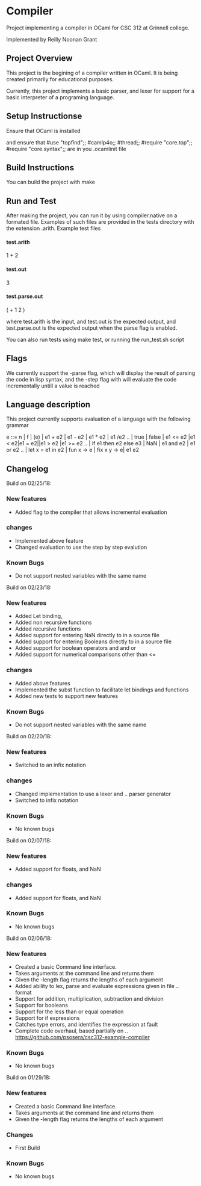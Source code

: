 # Compiler
Project implementing a compiler in OCaml
for CSC 312 at Grinnell college.

Implemented by Reilly Noonan Grant

## Project Overview
This project is the begining of a compiler written in OCaml. It is
being created primarily for educational purposes.

Currently, this project implements a basic parser, and lexer for
support for a basic interpreter of a programing language.

## Setup Instructionse
Ensure that OCaml is installed

and ensure that
\#use "topfind";;
\#camlp4o;;
\#thread;;
\#require "core.top";;
\#require "core.syntax";;
are in you .ocamlinit file

## Build Instructions

You can build the project with make

## Run and Test
After making the project, you can run it by using compiler.native on a
formated file. Examples of such files are provided in the tests
directory with the extension .arith. Example test files

#### test.arith
1 + 2

#### test.out
3

#### test.parse.out
( + 1 2 )

where test.arith is the input, and test.out is the expected output,
and test.parse.out is the expected output when the parse flag is
enabled.

You can also run tests using make test, or running the run_test.sh script

## Flags
We currently support the -parse flag, which will display the
result of parsing the code in lisp syntax, and the -step flag
with will evaluate the code incrementally untill a value is reached

## Language description
This project currently supports evaluation of a
 language with the following grammar

e ::= n | f | (e) | e1 + e2 | e1 - e2 | e1 * e2 | e1 /e2 
..    | true | false | e1 <= e2 |e1 < e2|e1 = e2||e1 > e2 |e1 >= e2
..    | if e1 then e2 else e3 | NaN | e1 and e2 | e1 or e2
..    | let x = e1 in e2 | fun x -> e | fix x y -> e| e1 e2

## Changelog

Build on 02/25/18:
### New features

- Added flag to the compiler that allows incremental evaluation


### changes

- Implemented above feature
- Changed evaluation to use the step by step evalution

### Known Bugs

- Do not support nested variables with the same name



Build on 02/23/18:
### New features

- Added Let binding,
- Added non recursive functions
- Added recursive functions
- Added support for entering NaN directly to in a source file
- Added support for entering Booleans directly to in a source file
- Added support for boolean operators and and or
- Added support for numerical comparisons other than <=


### changes

- Added above features
- Implemented the subst function to facilitate let bindings and
  functions
- Added new tests to support new features

### Known Bugs

- Do not support nested variables with the same name



Build on 02/20/18:
### New features

- Switched to an infix notation

### changes

-  Changed implementation to use a lexer and
.. parser generator
- Switched to infix notation

### Known Bugs

- No known bugs


Build on 02/07/18:
### New features

- Added support for floats, and NaN

### changes

- Added support for floats, and NaN

### Known Bugs

- No known bugs

Build on 02/06/18:
### New features

- Created a basic Command line interface.
- Takes arguments at the command line and returns them
- Given the -length flag returns the lengths of each argument
-  Added ability to lex, parse and evaluate expressions given in file 
.. format
- Support for addition, multiplication, subtraction and division
- Support for booleans
- Support for the less than or equal operation
- Support for if expressions
- Catches type errors, and identifies the expression at fault
- Complete code overhaul, based partially on
.. https://github.com/psosera/csc312-example-compiler

### Known Bugs

- No known bugs


Build on 01/29/18:
### New features

- Created a basic Command line interface.
- Takes arguments at the command line and returns them
- Given the -length flag returns the lengths of each argument

### Changes

- First Build

### Known Bugs

- No known bugs
